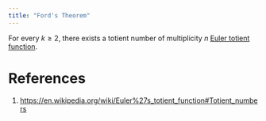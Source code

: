 ```yaml
---
title: "Ford's Theorem"
---
```


For every $k\geq 2$, there exists a totient number of multiplicity $n$ [Euler totient function](<notes/ntpy/Definitions/Algebraic Number Theory/Euler totient function.md>).

# References
1. https://en.wikipedia.org/wiki/Euler%27s_totient_function#Totient_numbers